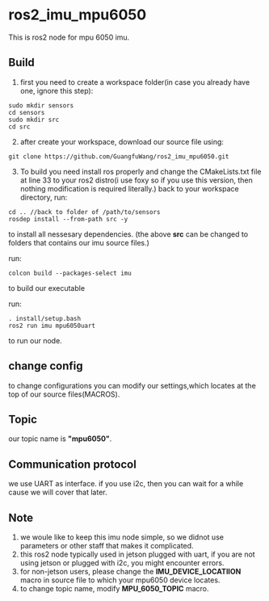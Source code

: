 # ros2_imu_mpu6050
This is ros2 node for mpu 6050 imu.
## Build
1. first you need to create a workspace folder(in case you already have one, ignore this step):
```shell
sudo mkdir sensors 
cd sensors
sudo mkdir src
cd src
```
2. after create your workspace, download our source file using:
```shell
git clone https://github.com/GuangfuWang/ros2_imu_mpu6050.git
```
3. To build you need install ros properly and change the CMakeLists.txt file at line 33 to your ros2 distro(i use foxy so if you use this version, then nothing modification is required literally.)
back to your workspace directory, run:
```shell
cd .. //back to folder of /path/to/sensors
rosdep install --from-path src -y
```
to install all nessesary dependencies. (the above **src** can be changed to folders that contains our imu source files.)

run:
```shell
colcon build --packages-select imu
```
to build our executable

run:
```shell
. install/setup.bash
ros2 run imu mpu6050uart
```
to run our node.

## change config

to change configurations you can modify our settings,which locates at the top of our source files(MACROS).

## Topic 

our topic name is **"mpu6050"**.

## Communication protocol

we use UART as interface. if you use i2c, then you can wait for a while cause we will cover that later.

## Note

1. we woule like to keep this imu node simple, so we didnot use parameters or other staff that makes it complicated.
2. this ros2 node typically used in jetson plugged with uart, if you are not using jetson or plugged with i2c, you might encounter errors.
3. for non-jetson users, please change the **IMU_DEVICE_LOCATIION** macro in source file to which your mpu6050 device locates.
4. to change topic name, modify **MPU_6050_TOPIC** macro.
